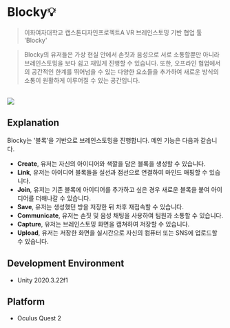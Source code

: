 # Blocky💡
> 이화여자대학교 캡스톤디자인프로젝트A VR 브레인스토밍 기반 협업 툴 'Blocky'

> Blocky의 유저들은 가상 현실 안에서 손짓과 음성으로 서로 소통할뿐만 아니라 브레인스토밍을 보다 쉽고 재밌게 진행할 수 있습니다. 또한, 오프라인 협업에서의 공간적인 한계를 뛰어넘을 수 있는 다양한 요소들을 추가하여 새로운 방식의 소통이 원활하게 이루어질 수 있는 공간입니다. 

<br/>   

<img src="https://user-images.githubusercontent.com/55428816/144365102-9ce5dd0a-f4c5-4907-8ffc-bc7915082d74.gif"> 

## Explanation


Blocky는 '블록'을 기반으로 브레인스토밍을 진행합니다. 메인 기능은 다음과 같습니다. 
<br/>

- **Create**, 유저는 자신의 아이디어와 색깔을 담은 블록을 생성할 수 있습니다.  
- **Link**, 유저는 아이디어 블록들을 실선과 점선으로 연결하여 마인드 매핑할 수 있습니다.  
- **Join**, 유저는 기존 블록에 아이디어를 추가하고 싶은 경우 새로운 블록을 붙여 아이디어를 더해나갈 수 있습니다.  
- **Save**, 유저는 생성했던 방을 저장한 뒤 차후 재접속할 수 있습니다.  
- **Communicate**, 유저는 손짓 및 음성 채팅을 사용하여 팀원과 소통할 수 있습니다.  
- **Capture**, 유저는 브레인스토밍 화면을 캡쳐하여 저장할 수 있습니다.  
- **Upload**, 유저는 저장한 화면을 실시간으로 자신의 컴퓨터 또는 SNS에 업로드할 수 있습니다. 

## Development Environment 

* Unity 2020.3.22f1

## Platform

* Oculus Quest 2
